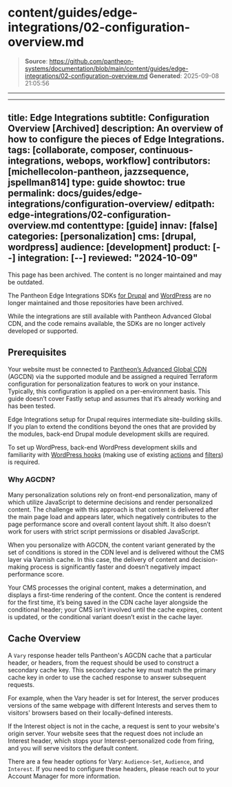 # content/guides/edge-integrations/02-configuration-overview.md

> **Source**: https://github.com/pantheon-systems/documentation/blob/main/content/guides/edge-integrations/02-configuration-overview.md
> **Generated**: 2025-09-08 21:05:56

---

---
title: Edge Integrations
subtitle: Configuration Overview [Archived]
description: An overview of how to configure the pieces of Edge Integrations.
tags: [collaborate, composer, continuous-integrations, webops, workflow]
contributors: [michellecolon-pantheon, jazzsequence, jspellman814]
type: guide
showtoc: true
permalink: docs/guides/edge-integrations/configuration-overview/
editpath: edge-integrations/02-configuration-overview.md
contenttype: [guide]
innav: [false]
categories: [personalization]
cms: [drupal, wordpress]
audience: [development]
product: [--]
integration: [--]
reviewed: "2024-10-09"
---

<Alert title="Warning" type="danger">

This page has been archived. The content is no longer maintained and may be outdated.

The Pantheon Edge Integrations SDKs [for Drupal](https://github.com/pantheon-systems/edge-integrations-drupal-sdk) and [WordPress](https://github.com/pantheon-systems/edge-integrations-wordpress-sdk) are no longer maintained and those repositories have been archived.

While the integrations are still available with Pantheon Advanced Global CDN, and the code remains available, the SDKs are no longer actively developed or supported.

</Alert>

## Prerequisites

Your website must be connected to [Pantheon’s Advanced Global CDN](/guides/professional-services/advanced-global-cdn) (AGCDN) via the supported module and be assigned a required Terraform configuration for personalization features to work on your instance. Typically, this configuration is applied on a per-environment basis. This guide doesn’t cover Fastly setup and assumes that it’s already working and has been tested.

Edge Integrations setup for Drupal requires intermediate site-building skills. If you plan to extend the conditions beyond the ones that are provided by the modules, back-end Drupal module development skills are required.

To set up WordPress, back-end WordPress development skills and familiarity with [WordPress hooks](https://developer.wordpress.org/plugins/hooks/) (making use of existing [actions](https://developer.wordpress.org/plugins/hooks/actions/) and [filters](https://developer.wordpress.org/plugins/hooks/filters/)) is required.

### Why AGCDN?

Many personalization solutions rely on front-end personalization, many of which utilize JavaScript to determine decisions and render personalized content. The challenge with this approach is that content is delivered after the main page load and appears later, which negatively contributes to the page performance score and overall content layout shift. It also doesn’t work for users with strict script permissions or disabled JavaScript.

When you personalize with AGCDN, the content variant generated by the set of conditions is stored in the CDN level and is delivered without the CMS layer via Varnish cache. In this case, the delivery of content and decision-making process is significantly faster and doesn’t negatively impact performance score.

Your CMS processes the original content, makes a determination, and displays a first-time rendering of the content. Once the content is rendered for the first time, it’s being saved in the CDN cache layer alongside the conditional header; your CMS isn’t involved until the cache expires, content is updated, or the conditional variant doesn’t exist in the cache layer.

## Cache Overview

A `Vary` response header tells Pantheon's AGCDN cache that a particular header, or headers, from the request should be used to construct a secondary cache key. This secondary cache key must match the primary cache key in order to use the cached response to answer subsequent requests.

For example, when the Vary header is set for Interest, the server produces versions of the same webpage with different Interests and serves them to visitors' browsers based on their locally-defined interests.

If the Interest object is not in the cache, a request is sent to your website's origin server. Your website sees that the request does not include an Interest header, which stops your Interest-personalized code from firing, and you will serve visitors the default content.

There are a few header options for Vary: `Audience-Set`, `Audience`, and `Interest`. If you need to configure these headers, please reach out to your Account Manager for more information.
